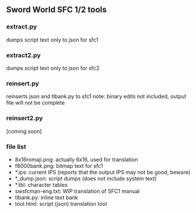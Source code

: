 ## Sword World SFC 1/2 tools

### extract.py
dumps script text only to json for sfc1

### extract2.py
dumps script text only to json for sfc2

### reinsert.py
reinserts json and tlbank.py to sfc1
note: binary edits not included, output file will not be complete

### reinsert2.py
[coming soon]

### file list
- 8x16romaji.png: actually 6x16, used for translation
- f8000bank.png: bitmap text for sfc1
- *.ips: current IPS (reports that the output IPS may not be good, beware)
- *_dump.json: script dumps (does not include system text)
- *.tbl: character tables 
- swsfcman-eng.txt: WIP translation of SFC1 manual
- tlbank.py: inline text bank
- tool.html: script (json) translation tool 

